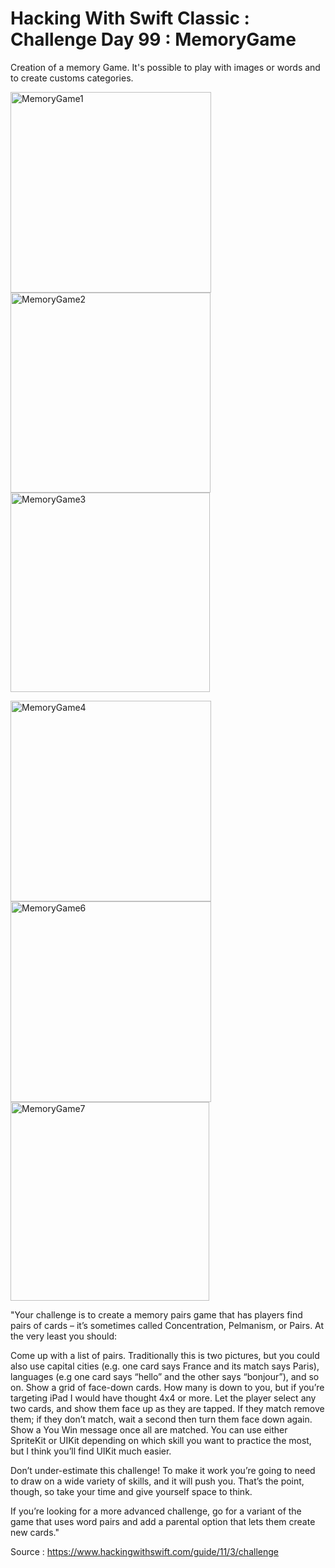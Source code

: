 # Hacking With Swift Classic : Challenge Day 99 : MemoryGame

Creation of a memory Game.
It's possible to play with images or words and to create customs categories.

<img width="321" alt="MemoryGame1" src="https://user-images.githubusercontent.com/79987744/151557588-3651ecc3-895c-41fe-96d9-86ca1ac1112f.png"> <img width="320" alt="MemoryGame2" src="https://user-images.githubusercontent.com/79987744/151557605-40b3f428-c1d5-4c13-bed0-c5d6bde5b102.png"> <img width="319" alt="MemoryGame3" src="https://user-images.githubusercontent.com/79987744/151557609-8fce00e1-3694-4c5f-92c8-46d7bae57665.png">

<img width="321" alt="MemoryGame4" src="https://user-images.githubusercontent.com/79987744/151557615-d495aeda-de91-4113-8952-397300f8423d.png"> <img width="321" alt="MemoryGame6" src="https://user-images.githubusercontent.com/79987744/151557620-5e42bf49-ae90-4b84-a090-aa5babf32412.png"> <img width="318" alt="MemoryGame7" src="https://user-images.githubusercontent.com/79987744/151557621-410eb9cf-acc0-4a92-9771-76ccfdd1490e.png">

"Your challenge is to create a memory pairs game that has players find pairs of cards – it’s sometimes called Concentration, Pelmanism, or Pairs.
At the very least you should:

Come up with a list of pairs.
Traditionally this is two pictures, but you could also use capital cities (e.g. one card says France and its match says Paris),
languages (e.g one card says “hello” and the other says “bonjour”), and so on.
Show a grid of face-down cards. How many is down to you, but if you’re targeting iPad I would have thought 4x4 or more.
Let the player select any two cards, and show them face up as they are tapped.
If they match remove them; if they don’t match, wait a second then turn them face down again.
Show a You Win message once all are matched.
You can use either SpriteKit or UIKit depending on which skill you want to practice the most, but I think you’ll find UIKit much easier.

Don’t under-estimate this challenge! To make it work you’re going to need to draw on a wide variety of skills, and it will push you.
That’s the point, though, so take your time and give yourself space to think.

If you’re looking for a more advanced challenge, go for a variant of the game that uses word pairs and add a parental option that lets them create new cards."

Source : https://www.hackingwithswift.com/guide/11/3/challenge
